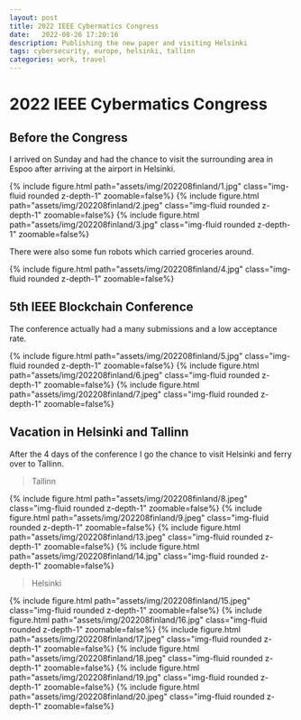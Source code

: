 ```yaml
---
layout: post
title: 2022 IEEE Cybermatics Congress
date:   2022-08-26 17:20:16
description: Publishing the new paper and visiting Helsinki
tags: cybersecurity, europe, helsinki, tallinn 
categories: work, travel 
---
```


# 2022 IEEE Cybermatics Congress

## Before the Congress

I arrived on Sunday and had the chance to visit the surrounding area in Espoo after arriving at the airport in Helsinki.

{% include figure.html path="assets/img/202208finland/1.jpg" class="img-fluid rounded z-depth-1" zoomable=false%}
{% include figure.html path="assets/img/202208finland/2.jpeg" class="img-fluid rounded z-depth-1" zoomable=false%}
{% include figure.html path="assets/img/202208finland/3.jpg" class="img-fluid rounded z-depth-1" zoomable=false%}

There were also some fun robots which carried groceries around.

{% include figure.html path="assets/img/202208finland/4.jpg" class="img-fluid rounded z-depth-1" zoomable=false%}

## 5th IEEE Blockchain Conference

The conference actually had a many submissions and a low acceptance rate.

{% include figure.html path="assets/img/202208finland/5.jpg" class="img-fluid rounded z-depth-1" zoomable=false%}
{% include figure.html path="assets/img/202208finland/6.jpeg" class="img-fluid rounded z-depth-1" zoomable=false%}
{% include figure.html path="assets/img/202208finland/7.jpeg" class="img-fluid rounded z-depth-1" zoomable=false%}

## Vacation in Helsinki and Tallinn

After the 4 days of the conference I go the chance to visit Helsinki and ferry over to Tallinn.

> Tallinn

{% include figure.html path="assets/img/202208finland/8.jpeg" class="img-fluid rounded z-depth-1" zoomable=false%}
{% include figure.html path="assets/img/202208finland/9.jpeg" class="img-fluid rounded z-depth-1" zoomable=false%}
{% include figure.html path="assets/img/202208finland/13.jpeg" class="img-fluid rounded z-depth-1" zoomable=false%}
{% include figure.html path="assets/img/202208finland/14.jpg" class="img-fluid rounded z-depth-1" zoomable=false%}

> Helsinki

{% include figure.html path="assets/img/202208finland/15.jpeg" class="img-fluid rounded z-depth-1" zoomable=false%}
{% include figure.html path="assets/img/202208finland/16.jpg" class="img-fluid rounded z-depth-1" zoomable=false%}
{% include figure.html path="assets/img/202208finland/17.jpeg" class="img-fluid rounded z-depth-1" zoomable=false%}
{% include figure.html path="assets/img/202208finland/18.jpeg" class="img-fluid rounded z-depth-1" zoomable=false%}
{% include figure.html path="assets/img/202208finland/19.jpg" class="img-fluid rounded z-depth-1" zoomable=false%}
{% include figure.html path="assets/img/202208finland/20.jpeg" class="img-fluid rounded z-depth-1" zoomable=false%}
